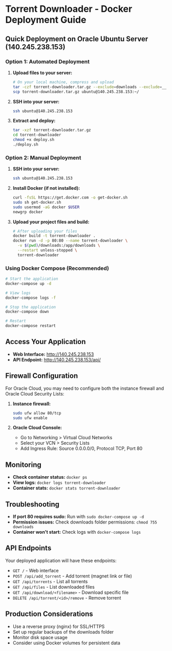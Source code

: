 # Torrent Downloader - Docker Deployment Guide

## Quick Deployment on Oracle Ubuntu Server (140.245.238.153)

### Option 1: Automated Deployment

1. **Upload files to your server:**
   ```bash
   # On your local machine, compress and upload
   tar -czf torrent-downloader.tar.gz --exclude=downloads --exclude=__pycache__ .
   scp torrent-downloader.tar.gz ubuntu@140.245.238.153:~/
   ```

2. **SSH into your server:**
   ```bash
   ssh ubuntu@140.245.238.153
   ```

3. **Extract and deploy:**
   ```bash
   tar -xzf torrent-downloader.tar.gz
   cd torrent-downloader
   chmod +x deploy.sh
   ./deploy.sh
   ```

### Option 2: Manual Deployment

1. **SSH into your server:**
   ```bash
   ssh ubuntu@140.245.238.153
   ```

2. **Install Docker (if not installed):**
   ```bash
   curl -fsSL https://get.docker.com -o get-docker.sh
   sudo sh get-docker.sh
   sudo usermod -aG docker $USER
   newgrp docker
   ```

3. **Upload your project files and build:**
   ```bash
   # After uploading your files
   docker build -t torrent-downloader .
   docker run -d -p 80:80 --name torrent-downloader \
     -v $(pwd)/downloads:/app/downloads \
     --restart unless-stopped \
     torrent-downloader
   ```

### Using Docker Compose (Recommended)

```bash
# Start the application
docker-compose up -d

# View logs
docker-compose logs -f

# Stop the application
docker-compose down

# Restart
docker-compose restart
```

## Access Your Application

- **Web Interface:** http://140.245.238.153
- **API Endpoint:** http://140.245.238.153/api/

## Firewall Configuration

For Oracle Cloud, you may need to configure both the instance firewall and Oracle Cloud Security Lists:

1. **Instance firewall:**
   ```bash
   sudo ufw allow 80/tcp
   sudo ufw enable
   ```

2. **Oracle Cloud Console:**
   - Go to Networking > Virtual Cloud Networks
   - Select your VCN > Security Lists
   - Add Ingress Rule: Source 0.0.0.0/0, Protocol TCP, Port 80

## Monitoring

- **Check container status:** `docker ps`
- **View logs:** `docker logs torrent-downloader`
- **Container stats:** `docker stats torrent-downloader`

## Troubleshooting

- **If port 80 requires sudo:** Run with `sudo docker-compose up -d`
- **Permission issues:** Check downloads folder permissions: `chmod 755 downloads`
- **Container won't start:** Check logs with `docker-compose logs`

## API Endpoints

Your deployed application will have these endpoints:

- `GET /` - Web interface
- `POST /api/add_torrent` - Add torrent (magnet link or file)
- `GET /api/torrents` - List all torrents
- `GET /api/files` - List downloaded files
- `GET /api/download/<filename>` - Download specific file
- `DELETE /api/torrent/<id>/remove` - Remove torrent

## Production Considerations

- Use a reverse proxy (nginx) for SSL/HTTPS
- Set up regular backups of the downloads folder
- Monitor disk space usage
- Consider using Docker volumes for persistent data
